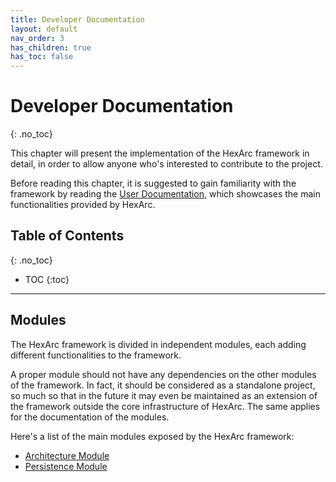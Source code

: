 ```yaml
---
title: Developer Documentation
layout: default
nav_order: 3
has_children: true
has_toc: false
---
```


# Developer Documentation
{: .no_toc}

This chapter will present the implementation of the HexArc framework in detail, in order
to allow anyone who's interested to contribute to the project.

Before reading this chapter, it is suggested to gain familiarity with the framework by
reading the [User Documentation](/hexarc/user-documentation), which showcases the main
functionalities provided by HexArc.

## Table of Contents
{: .no_toc}

- TOC
{:toc}

---

## Modules

The HexArc framework is divided in independent modules, each adding different functionalities
to the framework. 

A proper module should not have any dependencies on the other modules of the framework. In fact,
it should be considered as a standalone project, so much so that in the future it may even be
maintained as an extension of the framework outside the core infrastructure of HexArc. The same
applies for the documentation of the modules.

Here's a list of the main modules exposed by the HexArc framework:
- [Architecture Module](/hexarc/developer-documentation/0-architecture)
- [Persistence Module](/hexarc/developer-documentation/1-persistence)